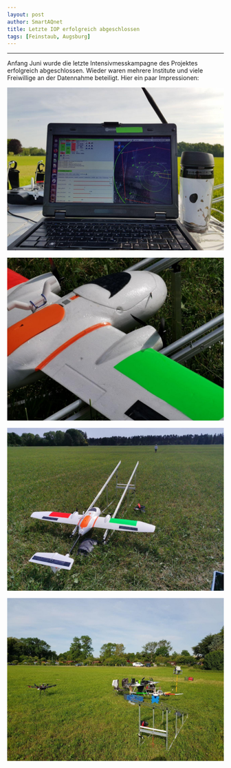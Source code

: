 ```yaml
---
layout: post
author: SmartAQnet
title: Letzte IOP erfolgreich abgeschlossen
tags: [Feinstaub, Augsburg]
---
```

-----------------------------------------------------------------------------
Anfang Juni wurde die letzte Intensivmesskampagne des Projektes erfolgreich abgeschlossen. Wieder waren mehrere Institute und viele Freiwillige an der Datennahme beteiligt. Hier ein paar Impressionen:


![IGUA Copter Bild 1](/assets/static/img/project-images/photo_2020-06-03_08-09-18.jpg)

<div class="py-2"></div>

![IGUA Copter Bild 2](/assets/static/img/project-images/photo_2020-06-03_15-20-12.jpg)

<div class="py-2"></div>

![IGUA Copter Bild 3](/assets/static/img/project-images/photo_2020-06-03_15-20-13.jpg)

<div class="py-2"></div>

![IGUA Copter Bild 4](/assets/static/img/project-images/photo_2020-08-20_10-30-22.jpg)